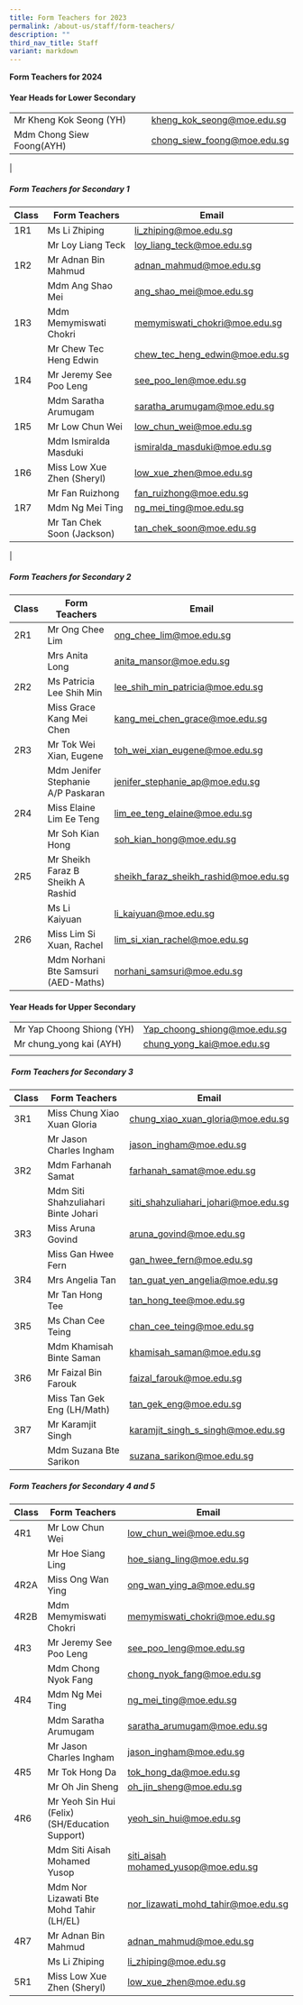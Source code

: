 ```yaml
---
title: Form Teachers for 2023
permalink: /about-us/staff/form-teachers/
description: ""
third_nav_title: Staff
variant: markdown
---
```

**Form Teachers for 2024**
#### **Year Heads for Lower Secondary**

|  |  |
|---|---|
| Mr Kheng Kok Seong (YH) | [kheng_kok_seong@moe.edu.sg](mailto:kheng_kok_seong@moe.edu.sg) |
| Mdm Chong Siew Foong(AYH) | [chong_siew_foong@moe.edu.sg](mailto:chong_siew_foong@moe.edu.sg) |
|

##### **Form Teachers for Secondary 1**

| Class | Form Teachers | Email |
|---|---|---|
| 1R1 | Ms Li Zhiping | [li_zhiping@moe.edu.sg](mailto:li_zhiping@moe.edu.sg) |
|  | Mr Loy Liang Teck | [loy_liang_teck@moe.edu.sg](mailto:loy_liang_teck@moe.edu.sg) |
| 1R2 | Mr Adnan Bin Mahmud | [adnan_mahmud@moe.edu.sg](mailto:adnan_mahmud@moe.edu.sg) |
|  | Mdm Ang Shao Mei| [ang_shao_mei@moe.edu.sg](mailto:ang_shao_mei@moe.edu.sg) |
| 1R3 | Mdm Memymiswati Chokri | [memymiswati_chokri@moe.edu.sg](mailto:memymiswati_chokri@moe.edu.sg) |
|  | Mr Chew Tec Heng Edwin| [chew_tec_heng_edwin@moe.edu.sg](mailto:chew_tec_heng_edwin@moe.edu.sg) |
| 1R4 | Mr Jeremy See Poo Leng | [see_poo_len@moe.edu.sg](mailto:see_poo_len@moe.edu.sg) |
|  | Mdm Saratha Arumugam | [saratha_arumugam@moe.edu.sg](mailto:saratha_arumugam@moe.edu.sg) |
| 1R5 | Mr Low Chun Wei | [low_chun_wei@moe.edu.sg](mailto:low_chun_wei@moe.edu.sg) |
|  | Mdm Ismiralda Masduki | [ismiralda_masduki@moe.edu.sg](mailto:ismiralda_masduki@moe.edu.sg) |
| 1R6 | Miss Low Xue Zhen (Sheryl) | [low_xue_zhen@moe.edu.sg](mailto:low_xue_zhen@moe.edu.sg) |
|  |Mr Fan Ruizhong | [fan_ruizhong@moe.edu.sg](mailto:fan_ruizhong@moe.edu.sg) |
| 1R7 | Mdm Ng Mei Ting | [ng_mei_ting@moe.edu.sg](mailto:ng_mei_ting@moe.edu.sg) |
|  |Mr Tan Chek Soon (Jackson) | [tan_chek_soon@moe.edu.sg](mailto:tan_chek_soon@moe.edu.sg) |
|
##### **Form Teachers for Secondary 2**

| Class | Form Teachers | Email |
|---|---|---|
| 2R1 | Mr Ong Chee Lim | [ong_chee_lim@moe.edu.sg](mailto:ong_chee_lim@moe.edu.sg) |
|  | Mrs Anita Long | [anita_mansor@moe.edu.sg](mailto:anita_mansor@moe.edu.sg) |
| 2R2 |Ms Patricia Lee Shih Min | [lee_shih_min_patricia@moe.edu.sg](mailto:lee_shih_min_patricia@moe.edu.sg) |
|  | Miss Grace Kang Mei Chen | [kang_mei_chen_grace@moe.edu.sg](mailto:kang_mei_chen_grace@moe.edu.sg) |
| 2R3 | Mr Tok Wei Xian, Eugene | [toh_wei_xian_eugene@moe.edu.sg](mailto:toh_wei_xian_eugene@moe.edu.sg) |
|  | Mdm Jenifer Stephanie A/P Paskaran | [jenifer_stephanie_ap@moe.edu.sg](mailto:jenifer_stephanie_ap@moe.edu.sg) |
| 2R4 | Miss Elaine Lim Ee Teng | [lim_ee_teng_elaine@moe.edu.sg](mailto:lim_ee_teng_elaine@moe.edu.sg) |
|  | Mr Soh Kian Hong | [soh_kian_hong@moe.edu.sg](mailto:soh_kian_hong@moe.edu.sg) |
| 2R5 | Mr Sheikh Faraz B Sheikh A Rashid | [sheikh_faraz_sheikh_rashid@moe.edu.sg](mailto:sheikh_faraz_sheikh_rashid@moe.edu.sg) |
|  | Ms Li Kaiyuan   | [li_kaiyuan@moe.edu.sg](mailto:li_kaiyuan@moe.edu.sg) |
| 2R6 | Miss Lim Si Xuan, Rachel | [lim_si_xian_rachel@moe.edu.sg](mailto:lim_si_xian_rachel@moe.edu.sg) |
|  | Mdm Norhani Bte Samsuri (AED-Maths) | [norhani_samsuri@moe.edu.sg](mailto:norhani_samsuri@moe.edu.sg) |

#### **Year Heads for Upper Secondary**

|  |  |
|---|---|
| Mr Yap Choong Shiong (YH) | [Yap_choong_shiong@moe.edu.sg](mailto:Yap_choong_shiong@moe.edu.sg) |
| Mr chung_yong kai (AYH) | [chung_yong_kai@moe.edu.sg](mailto:chung_yong_kai@moe.edu.sg) |
|  |  |

#####  **Form Teachers for Secondary 3**

| Class | Form Teachers | Email |
|---|---|---|
| 3R1 | Miss Chung Xiao Xuan Gloria | [chung_xiao_xuan_gloria@moe.edu.sg](mailto:chung_xiao_xuan_gloria@moe.edu.sg) |
|  | Mr Jason Charles Ingham | [jason_ingham@moe.edu.sg](mailto:jason_ingham@moe.edu.sg) |
| 3R2 | Mdm Farhanah Samat | [farhanah_samat@moe.edu.sg](mailto:farhanah_samat@moe.edu.sg) |
|  | Mdm Siti Shahzuliahari Binte Johari | [siti_shahzuliahari_johari@moe.edu.sg](mailto:siti_shahzuliahari_johari@moe.edu.sg) |
| 3R3 | Miss Aruna Govind |[aruna_govind@moe.edu.sg](mailto:aruna_govind@moe.edu.sg) |
|  | Miss Gan Hwee Fern | [gan_hwee_fern@moe.edu.sg](mailto:gan_hwee_fern@moe.edu.sg) |
| 3R4 | Mrs Angelia Tan | [tan_guat_yen_angelia@moe.edu.sg](mailto:tan_guat_yen_angelia@moe.edu.sg) |
|  | Mr Tan Hong Tee | [tan_hong_tee@moe.edu.sg](mailto:tan_hong_tee@moe.edu.sg) |
| 3R5 | Ms Chan Cee Teing | [chan_cee_teing@moe.edu.sg](mailto:chan_cee_teing@moe.edu.sg) |
|  | Mdm Khamisah Binte Saman | [khamisah_saman@moe.edu.sg](mailto:khamisah_saman@moe.edu.sg) |
| 3R6 | Mr Faizal Bin Farouk | [faizal_farouk@moe.edu.sg](mailto:faizal_farouk@moe.edu.sg) |
|  | Miss Tan Gek Eng (LH/Math) | [tan_gek_eng@moe.edu.sg](mailto:tan_gek_eng@moe.edu.sg) |
| 3R7 | Mr Karamjit Singh | [karamjit_singh_s_singh@moe.edu.sg](mailto:karamjit_singh_s_singh@moe.edu.sg) |
|  | Mdm Suzana Bte Sarikon | [suzana_sarikon@moe.edu.sg](mailto:suzana_sarikon@moe.edu.sg) |

##### **Form Teachers for Secondary 4 and 5**

| Class | Form Teachers | Email |
|---|---|---|
| 4R1 | Mr Low Chun Wei | [low_chun_wei@moe.edu.sg](mailto:low_chun_wei@moe.edu.sg) |
|  | Mr Hoe Siang Ling | [hoe_siang_ling@moe.edu.sg](mailto:hoe_siang_ling@moe.edu.sg) |
| 4R2A | Miss Ong Wan Ying | [ong_wan_ying_a@moe.edu.sg](mailto:ong_wan_ying_a@moe.edu.sg) |
| 4R2B | Mdm Memymiswati Chokri | [memymiswati_chokri@moe.edu.sg](mailto:memymiswati_chokri@moe.edu.sg) |
| 4R3 | Mr Jeremy See Poo Leng | [see_poo_leng@moe.edu.sg](mailto:see_poo_leng@moe.edu.sg) |
|  | Mdm Chong Nyok Fang | [chong_nyok_fang@moe.edu.sg](mailto:chong_nyok_fang@moe.edu.sg) |
| 4R4 | Mdm Ng Mei Ting | [ng_mei_ting@moe.edu.sg](mailto:ng_mei_ting@moe.edu.sg) |
|  | Mdm Saratha Arumugam | [saratha_arumugam@moe.edu.sg](mailto:saratha_arumugam@moe.edu.sg) |
|  | Mr Jason Charles Ingham | [jason_ingham@moe.edu.sg](mailto:jason_ingham@moe.edu.sg) |
| 4R5 | Mr Tok Hong Da | [tok_hong_da@moe.edu.sg](mailto:tok_hong_da@moe.edu.sg) |
|  | Mr Oh Jin Sheng | [oh_jin_sheng@moe.edu.sg](mailto:oh_jin_sheng@moe.edu.sg) |
| 4R6 | Mr Yeoh Sin Hui (Felix) (SH/Education Support) | [yeoh_sin_hui@moe.edu.sg](mailto:yeoh_sin_hui@moe.edu.sg) |
|  | Mdm Siti Aisah Mohamed Yusop | [siti_aisah mohamed_yusop@moe.edu.sg](mailto:siti_aisah_mohamed_yusop@moe.edu.sg) |
|  | Mdm Nor Lizawati Bte Mohd Tahir (LH/EL) | [nor_lizawati_mohd_tahir@moe.edu.sg](mailto:nor_lizawati_mohd_tahir@moe.edu.sg) |
| 4R7 | Mr Adnan Bin Mahmud | [adnan_mahmud@moe.edu.sg](mailto:adnan_mahmud@moe.edu.sg) |
|  | Ms Li Zhiping | [li_zhiping@moe.edu.sg](mailto:li_zhiping@moe.edu.sg) |
| 5R1 | Miss Low Xue Zhen (Sheryl) | [low_xue_zhen@moe.edu.sg](mailto:low_xue_zhen@moe.edu.sg) |